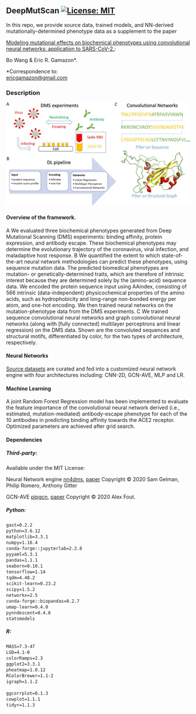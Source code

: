 ## DeepMutScan [![License: MIT](https://img.shields.io/badge/License-MIT-yellow.svg)](https://github.com/gamazonlab/DeepMutScan/blob/main/LICENSE)

In this repo, we provide source data, trained models, and NN-derived mutationally-determined phenotype data as a supplement to the paper  

[Modeling mutational effects on biochemical phenotypes using convolutional neural networks: application to SARS-CoV-2.](https://www.biorxiv.org/content/10.1101/2021.01.28.428521v3):  

Bo Wang & Eric R. Gamazon*.  


*Correspondence to:  
ericgamazon@gmail.com

### Description


![Schematic](https://github.com/gamazonlab/DeepMutScan/blob/main/DNN_covid.jpg)  


#### Overview of the framework.  

A We evaluated three biochemical phenotypes generated from Deep Mutational Scanning (DMS) experiments: binding affinity, protein expression, and antibody escape. These biochemical phenotypes may determine the evolutionary trajectory of the coronavirus, viral infection, and maladaptive host response. B We quantified the extent to which state-of-the-art neural network methodologies can predict these phenotypes, using sequence mutation data. The predicted biomedical phenotypes are mutation- or genetically-determined traits, which are therefore of intrinsic interest because they are determined solely by the (amino-acid) sequence data. We encoded the protein sequence input using AAindex, consisting of 566 intrinsic (data-independent) physicochemical properties of the amino acids, such as hydrophobicity and long-range non-bonded energy per atom, and one-hot encoding. We then trained neural networks on the mutation-phenotype data from the DMS experiments. C We trained sequence convolutional neural networks and graph convolutional neural networks (along with [fully connected] multilayer perceptrons and linear regression) on the DMS data. Shown are the convoluted sequences and structural motifs, differentiated by color, for the two types of architecture, respectively.

#### Neural Networks
[Source datasets](https://github.com/gamazonlab/DeepMutScan/blob/main/Data/Source_Data/dataset_source.md) are curated and fed into a customized neural network engine with four architectures including: CNN-2D, GCN-AVE, MLP and LR.

#### Machine Learning
A joint Random Forest Regression model has been implemented to evaluate the feature importance of the convolutional neural network derived (i.e., estimated, mutation-mediated) antibody-escape phenotype for each of the 10 antibodies in predicting binding affinity towards the ACE2 receptor. Optimized parameters are achieved after grid search. 


#### Dependencies
##### Third-party:

Available under the MIT License:   

Neural Network engine [nn4dms](https://github.com/gitter-lab/nn4dms), [paper](https://www.biorxiv.org/content/10.1101/2020.10.25.353946v2) 
Copyright © 2020 Sam Gelman, Philip Romero, Anthony Gitter      

GCN-AVE [pipgcn](https://github.com/fouticus/pipgcn), [paper](https://papers.nips.cc/paper/2017/hash/f507783927f2ec2737ba40afbd17efb5-Abstract.html)
Copyright © 2020 Alex Fout.

##### Python:
```
gast=0.2.2
python=3.6.12
matplotlib=3.3.1
numpy=1.16.4
conda-forge::jupyterlab=2.2.8
pyyaml=5.3.1
pandas=1.1.1
seaborn=0.10.1
tensorflow=1.14
tqdm=4.48.2
scikit-learn=0.23.2
scipy=1.5.2
networkx=2.5
conda-forge::biopandas=0.2.7
umap-learn=0.4.0
pynndescent=0.4.8
statsmodels
```

##### R:
```
MASS=7.3-47
LSD=4.1-0
colorRamps=2.3
ggplot2=3.3.1
pheatmap=1.0.12
RColorBrewer=1.1-2
igraph=1.1.2

ggcorrplot=0.1.3
cowplot=1.1.1
tidyr=1.1.3
```
